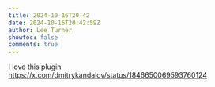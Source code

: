 ```yaml
---
title: 2024-10-16T20-42
date: 2024-10-16T20:42:59Z
author: Lee Turner
showtoc: false
comments: true
---
```


I love this plugin https://x.com/dmitrykandalov/status/1846650069593760124

